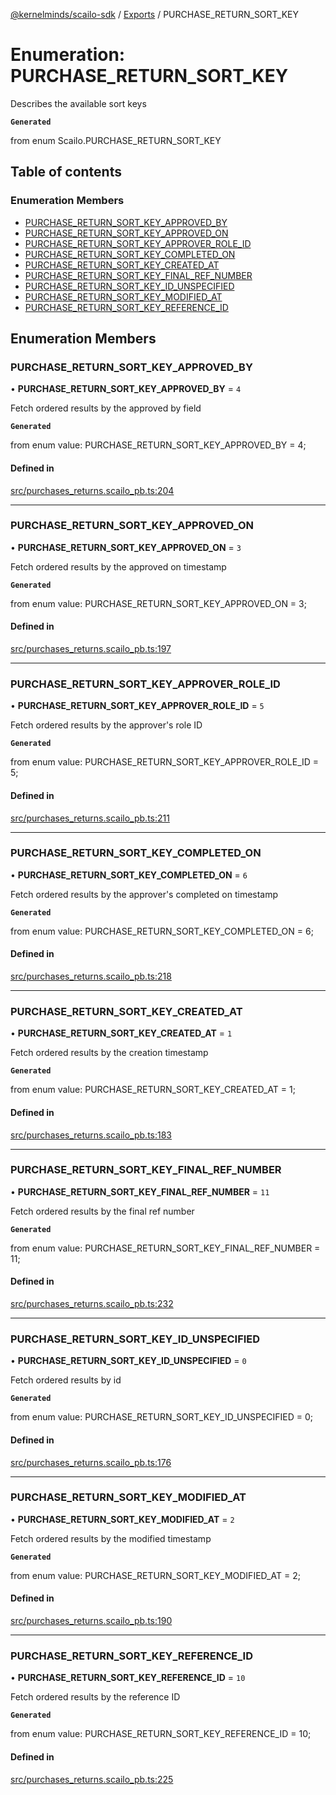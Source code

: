 [@kernelminds/scailo-sdk](../README.md) / [Exports](../modules.md) / PURCHASE\_RETURN\_SORT\_KEY

# Enumeration: PURCHASE\_RETURN\_SORT\_KEY

Describes the available sort keys

**`Generated`**

from enum Scailo.PURCHASE_RETURN_SORT_KEY

## Table of contents

### Enumeration Members

- [PURCHASE\_RETURN\_SORT\_KEY\_APPROVED\_BY](PURCHASE_RETURN_SORT_KEY.md#purchase_return_sort_key_approved_by)
- [PURCHASE\_RETURN\_SORT\_KEY\_APPROVED\_ON](PURCHASE_RETURN_SORT_KEY.md#purchase_return_sort_key_approved_on)
- [PURCHASE\_RETURN\_SORT\_KEY\_APPROVER\_ROLE\_ID](PURCHASE_RETURN_SORT_KEY.md#purchase_return_sort_key_approver_role_id)
- [PURCHASE\_RETURN\_SORT\_KEY\_COMPLETED\_ON](PURCHASE_RETURN_SORT_KEY.md#purchase_return_sort_key_completed_on)
- [PURCHASE\_RETURN\_SORT\_KEY\_CREATED\_AT](PURCHASE_RETURN_SORT_KEY.md#purchase_return_sort_key_created_at)
- [PURCHASE\_RETURN\_SORT\_KEY\_FINAL\_REF\_NUMBER](PURCHASE_RETURN_SORT_KEY.md#purchase_return_sort_key_final_ref_number)
- [PURCHASE\_RETURN\_SORT\_KEY\_ID\_UNSPECIFIED](PURCHASE_RETURN_SORT_KEY.md#purchase_return_sort_key_id_unspecified)
- [PURCHASE\_RETURN\_SORT\_KEY\_MODIFIED\_AT](PURCHASE_RETURN_SORT_KEY.md#purchase_return_sort_key_modified_at)
- [PURCHASE\_RETURN\_SORT\_KEY\_REFERENCE\_ID](PURCHASE_RETURN_SORT_KEY.md#purchase_return_sort_key_reference_id)

## Enumeration Members

### PURCHASE\_RETURN\_SORT\_KEY\_APPROVED\_BY

• **PURCHASE\_RETURN\_SORT\_KEY\_APPROVED\_BY** = ``4``

Fetch ordered results by the approved by field

**`Generated`**

from enum value: PURCHASE_RETURN_SORT_KEY_APPROVED_BY = 4;

#### Defined in

[src/purchases_returns.scailo_pb.ts:204](https://github.com/scailo/ts-sdk/blob/c10a36b57201dfa5903d4b53efa1e62aa6208936/src/purchases_returns.scailo_pb.ts#L204)

___

### PURCHASE\_RETURN\_SORT\_KEY\_APPROVED\_ON

• **PURCHASE\_RETURN\_SORT\_KEY\_APPROVED\_ON** = ``3``

Fetch ordered results by the approved on timestamp

**`Generated`**

from enum value: PURCHASE_RETURN_SORT_KEY_APPROVED_ON = 3;

#### Defined in

[src/purchases_returns.scailo_pb.ts:197](https://github.com/scailo/ts-sdk/blob/c10a36b57201dfa5903d4b53efa1e62aa6208936/src/purchases_returns.scailo_pb.ts#L197)

___

### PURCHASE\_RETURN\_SORT\_KEY\_APPROVER\_ROLE\_ID

• **PURCHASE\_RETURN\_SORT\_KEY\_APPROVER\_ROLE\_ID** = ``5``

Fetch ordered results by the approver's role ID

**`Generated`**

from enum value: PURCHASE_RETURN_SORT_KEY_APPROVER_ROLE_ID = 5;

#### Defined in

[src/purchases_returns.scailo_pb.ts:211](https://github.com/scailo/ts-sdk/blob/c10a36b57201dfa5903d4b53efa1e62aa6208936/src/purchases_returns.scailo_pb.ts#L211)

___

### PURCHASE\_RETURN\_SORT\_KEY\_COMPLETED\_ON

• **PURCHASE\_RETURN\_SORT\_KEY\_COMPLETED\_ON** = ``6``

Fetch ordered results by the approver's completed on timestamp

**`Generated`**

from enum value: PURCHASE_RETURN_SORT_KEY_COMPLETED_ON = 6;

#### Defined in

[src/purchases_returns.scailo_pb.ts:218](https://github.com/scailo/ts-sdk/blob/c10a36b57201dfa5903d4b53efa1e62aa6208936/src/purchases_returns.scailo_pb.ts#L218)

___

### PURCHASE\_RETURN\_SORT\_KEY\_CREATED\_AT

• **PURCHASE\_RETURN\_SORT\_KEY\_CREATED\_AT** = ``1``

Fetch ordered results by the creation timestamp

**`Generated`**

from enum value: PURCHASE_RETURN_SORT_KEY_CREATED_AT = 1;

#### Defined in

[src/purchases_returns.scailo_pb.ts:183](https://github.com/scailo/ts-sdk/blob/c10a36b57201dfa5903d4b53efa1e62aa6208936/src/purchases_returns.scailo_pb.ts#L183)

___

### PURCHASE\_RETURN\_SORT\_KEY\_FINAL\_REF\_NUMBER

• **PURCHASE\_RETURN\_SORT\_KEY\_FINAL\_REF\_NUMBER** = ``11``

Fetch ordered results by the final ref number

**`Generated`**

from enum value: PURCHASE_RETURN_SORT_KEY_FINAL_REF_NUMBER = 11;

#### Defined in

[src/purchases_returns.scailo_pb.ts:232](https://github.com/scailo/ts-sdk/blob/c10a36b57201dfa5903d4b53efa1e62aa6208936/src/purchases_returns.scailo_pb.ts#L232)

___

### PURCHASE\_RETURN\_SORT\_KEY\_ID\_UNSPECIFIED

• **PURCHASE\_RETURN\_SORT\_KEY\_ID\_UNSPECIFIED** = ``0``

Fetch ordered results by id

**`Generated`**

from enum value: PURCHASE_RETURN_SORT_KEY_ID_UNSPECIFIED = 0;

#### Defined in

[src/purchases_returns.scailo_pb.ts:176](https://github.com/scailo/ts-sdk/blob/c10a36b57201dfa5903d4b53efa1e62aa6208936/src/purchases_returns.scailo_pb.ts#L176)

___

### PURCHASE\_RETURN\_SORT\_KEY\_MODIFIED\_AT

• **PURCHASE\_RETURN\_SORT\_KEY\_MODIFIED\_AT** = ``2``

Fetch ordered results by the modified timestamp

**`Generated`**

from enum value: PURCHASE_RETURN_SORT_KEY_MODIFIED_AT = 2;

#### Defined in

[src/purchases_returns.scailo_pb.ts:190](https://github.com/scailo/ts-sdk/blob/c10a36b57201dfa5903d4b53efa1e62aa6208936/src/purchases_returns.scailo_pb.ts#L190)

___

### PURCHASE\_RETURN\_SORT\_KEY\_REFERENCE\_ID

• **PURCHASE\_RETURN\_SORT\_KEY\_REFERENCE\_ID** = ``10``

Fetch ordered results by the reference ID

**`Generated`**

from enum value: PURCHASE_RETURN_SORT_KEY_REFERENCE_ID = 10;

#### Defined in

[src/purchases_returns.scailo_pb.ts:225](https://github.com/scailo/ts-sdk/blob/c10a36b57201dfa5903d4b53efa1e62aa6208936/src/purchases_returns.scailo_pb.ts#L225)
